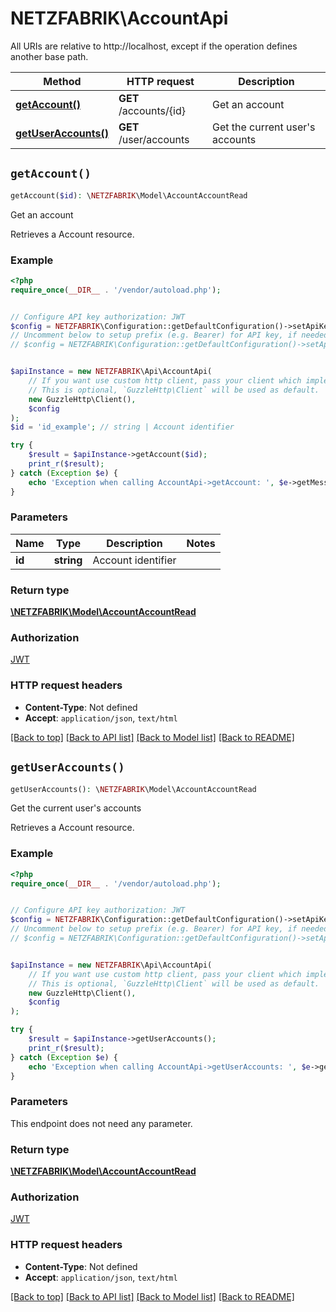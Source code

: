 # NETZFABRIK\AccountApi

All URIs are relative to http://localhost, except if the operation defines another base path.

| Method | HTTP request | Description |
| ------------- | ------------- | ------------- |
| [**getAccount()**](AccountApi.md#getAccount) | **GET** /accounts/{id} | Get an account |
| [**getUserAccounts()**](AccountApi.md#getUserAccounts) | **GET** /user/accounts | Get the current user&#39;s accounts |


## `getAccount()`

```php
getAccount($id): \NETZFABRIK\Model\AccountAccountRead
```

Get an account

Retrieves a Account resource.

### Example

```php
<?php
require_once(__DIR__ . '/vendor/autoload.php');


// Configure API key authorization: JWT
$config = NETZFABRIK\Configuration::getDefaultConfiguration()->setApiKey('Authorization', 'YOUR_API_KEY');
// Uncomment below to setup prefix (e.g. Bearer) for API key, if needed
// $config = NETZFABRIK\Configuration::getDefaultConfiguration()->setApiKeyPrefix('Authorization', 'Bearer');


$apiInstance = new NETZFABRIK\Api\AccountApi(
    // If you want use custom http client, pass your client which implements `GuzzleHttp\ClientInterface`.
    // This is optional, `GuzzleHttp\Client` will be used as default.
    new GuzzleHttp\Client(),
    $config
);
$id = 'id_example'; // string | Account identifier

try {
    $result = $apiInstance->getAccount($id);
    print_r($result);
} catch (Exception $e) {
    echo 'Exception when calling AccountApi->getAccount: ', $e->getMessage(), PHP_EOL;
}
```

### Parameters

| Name | Type | Description  | Notes |
| ------------- | ------------- | ------------- | ------------- |
| **id** | **string**| Account identifier | |

### Return type

[**\NETZFABRIK\Model\AccountAccountRead**](../Model/AccountAccountRead.md)

### Authorization

[JWT](../../README.md#JWT)

### HTTP request headers

- **Content-Type**: Not defined
- **Accept**: `application/json`, `text/html`

[[Back to top]](#) [[Back to API list]](../../README.md#endpoints)
[[Back to Model list]](../../README.md#models)
[[Back to README]](../../README.md)

## `getUserAccounts()`

```php
getUserAccounts(): \NETZFABRIK\Model\AccountAccountRead
```

Get the current user's accounts

Retrieves a Account resource.

### Example

```php
<?php
require_once(__DIR__ . '/vendor/autoload.php');


// Configure API key authorization: JWT
$config = NETZFABRIK\Configuration::getDefaultConfiguration()->setApiKey('Authorization', 'YOUR_API_KEY');
// Uncomment below to setup prefix (e.g. Bearer) for API key, if needed
// $config = NETZFABRIK\Configuration::getDefaultConfiguration()->setApiKeyPrefix('Authorization', 'Bearer');


$apiInstance = new NETZFABRIK\Api\AccountApi(
    // If you want use custom http client, pass your client which implements `GuzzleHttp\ClientInterface`.
    // This is optional, `GuzzleHttp\Client` will be used as default.
    new GuzzleHttp\Client(),
    $config
);

try {
    $result = $apiInstance->getUserAccounts();
    print_r($result);
} catch (Exception $e) {
    echo 'Exception when calling AccountApi->getUserAccounts: ', $e->getMessage(), PHP_EOL;
}
```

### Parameters

This endpoint does not need any parameter.

### Return type

[**\NETZFABRIK\Model\AccountAccountRead**](../Model/AccountAccountRead.md)

### Authorization

[JWT](../../README.md#JWT)

### HTTP request headers

- **Content-Type**: Not defined
- **Accept**: `application/json`, `text/html`

[[Back to top]](#) [[Back to API list]](../../README.md#endpoints)
[[Back to Model list]](../../README.md#models)
[[Back to README]](../../README.md)
